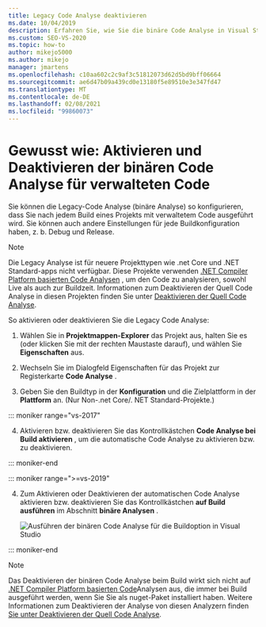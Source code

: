 ```yaml
---
title: Legacy Code Analyse deaktivieren
ms.date: 10/04/2019
description: Erfahren Sie, wie Sie die binäre Code Analyse in Visual Studio aktivieren und deaktivieren. Weitere Informationen finden Sie unter Konfigurieren dieses Features in Projekten mit verwaltetem Code.
ms.custom: SEO-VS-2020
ms.topic: how-to
author: mikejo5000
ms.author: mikejo
manager: jmartens
ms.openlocfilehash: c10aa602c2c9af3c51812073d62d5bd9bff06664
ms.sourcegitcommit: ae6d47b09a439cd0e13180f5e89510e3e347fd47
ms.translationtype: MT
ms.contentlocale: de-DE
ms.lasthandoff: 02/08/2021
ms.locfileid: "99860073"
---
```

# <a name="how-to-enable-and-disable-binary-code-analysis-for-managed-code"></a>Gewusst wie: Aktivieren und Deaktivieren der binären Code Analyse für verwalteten Code

Sie können die Legacy-Code Analyse (binäre Analyse) so konfigurieren, dass Sie nach jedem Build eines Projekts mit verwaltetem Code ausgeführt wird. Sie können auch andere Einstellungen für jede Buildkonfiguration haben, z. b. Debug und Release.

> [!NOTE]
> Die Legacy Analyse ist für neuere Projekttypen wie .net Core und .NET Standard-apps nicht verfügbar. Diese Projekte verwenden [.NET Compiler Platform basierten Code Analysen](roslyn-analyzers-overview.md) , um den Code zu analysieren, sowohl Live als auch zur Buildzeit. Informationen zum Deaktivieren der Quell Code Analyse in diesen Projekten finden Sie unter [Deaktivieren der Quell Code Analyse](disable-code-analysis.md).

So aktivieren oder deaktivieren Sie die Legacy Code Analyse:

1. Wählen Sie in **Projektmappen-Explorer** das Projekt aus, halten Sie es (oder klicken Sie mit der rechten Maustaste darauf), und wählen Sie **Eigenschaften** aus.

2. Wechseln Sie im Dialogfeld Eigenschaften für das Projekt zur Registerkarte **Code Analyse** .

3. Geben Sie den Buildtyp in der **Konfiguration** und die Zielplattform in der **Plattform** an. (Nur Non-.net Core/. NET Standard-Projekte.)

::: moniker range="vs-2017"

4. Aktivieren bzw. deaktivieren Sie das Kontrollkästchen **Code Analyse bei Build aktivieren** , um die automatische Code Analyse zu aktivieren bzw. zu deaktivieren.

::: moniker-end

::: moniker range=">=vs-2019"

4. Zum Aktivieren oder Deaktivieren der automatischen Code Analyse aktivieren bzw. deaktivieren Sie das Kontrollkästchen **auf Build ausführen** im Abschnitt **binäre Analysen** .

   ![Ausführen der binären Code Analyse für die Buildoption in Visual Studio](media/run-on-build-binary-analyzers.png)

::: moniker-end

> [!NOTE]
> Das Deaktivieren der binären Code Analyse beim Build wirkt sich nicht auf [.NET Compiler Platform basierten Code](roslyn-analyzers-overview.md)Analysen aus, die immer bei Build ausgeführt werden, wenn Sie Sie als nuget-Paket installiert haben. Weitere Informationen zum Deaktivieren der Analyse von diesen Analyzern finden [Sie unter Deaktivieren der Quell Code Analyse](disable-code-analysis.md).

